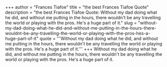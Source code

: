 +++
author = "Frances Tiafoe"
title = "the best Frances Tiafoe Quote"
description = "the best Frances Tiafoe Quote: Without my dad doing what he did, and without me putting in the hours, there wouldn't be any travelling the world or playing with the pros. He's a huge part of it."
slug = "without-my-dad-doing-what-he-did-and-without-me-putting-in-the-hours-there-wouldnt-be-any-travelling-the-world-or-playing-with-the-pros-hes-a-huge-part-of-it"
quote = '''Without my dad doing what he did, and without me putting in the hours, there wouldn't be any travelling the world or playing with the pros. He's a huge part of it.'''
+++
Without my dad doing what he did, and without me putting in the hours, there wouldn't be any travelling the world or playing with the pros. He's a huge part of it.
